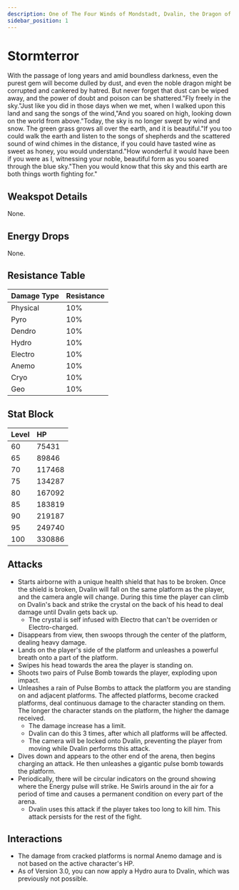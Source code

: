 ```yaml
---
description: One of The Four Winds of Mondstadt, Dvalin, the Dragon of the East..
sidebar_position: 1
---
```


# Stormterror

With the passage of long years and amid boundless darkness, even the purest gem will become dulled by dust, and even the noble dragon might be corrupted and cankered by hatred. But never forget that dust can be wiped away, and the power of doubt and poison can be shattered."Fly freely in the sky."Just like you did in those days when we met, when I walked upon this land and sang the songs of the wind,"And you soared on high, looking down on the world from above."Today, the sky is no longer swept by wind and snow. The green grass grows all over the earth, and it is beautiful."If you too could walk the earth and listen to the songs of shepherds and the scattered sound of wind chimes in the distance, if you could have tasted wine as sweet as honey, you would understand."How wonderful it would have been if you were as I, witnessing your noble, beautiful form as you soared through the blue sky."Then you would know that this sky and this earth are both things worth fighting for."

## Weakspot Details

None.

## Energy Drops

None.

## Resistance Table

| Damage Type | Resistance |
| :---------- | :--------- |
| Physical    | 10%        |
| Pyro        | 10%        |
| Dendro      | 10%        |
| Hydro       | 10%        |
| Electro     | 10%        |
| Anemo       | 10%        |
| Cryo        | 10%        |
| Geo         | 10%        |

## Stat Block

| Level | HP     |
| :---- | :----- |
| 60    | 75431  |
| 65    | 89846  |
| 70    | 117468 |
| 75    | 134287 |
| 80    | 167092 |
| 85    | 183819 |
| 90    | 219187 |
| 95    | 249740 |
| 100   | 330886 |

## Attacks

* Starts airborne with a unique health shield that has to be broken. Once the shield is broken, Dvalin will fall on the same platform as the player, and the camera angle will change. During this time the player can climb on Dvalin's back and strike the crystal on the back of his head to deal damage until Dvalin gets back up.
  * The crystal is self infused with Electro that can't be overriden or Electro-charged.
* Disappears from view, then swoops through the center of the platform, dealing heavy damage.
* Lands on the player's side of the platform and unleashes a powerful breath onto a part of the platform.
* Swipes his head towards the area the player is standing on.
* Shoots two pairs of Pulse Bomb towards the player, exploding upon impact.
* Unleashes a rain of Pulse Bombs to attack the platform you are standing on and adjacent platforms. The affected platforms, become cracked platforms, deal continuous damage to the character standing on them. The longer the character stands on the platform, the higher the damage received.
  * The damage increase has a limit.
  * Dvalin can do this 3 times, after which all platforms will be affected.
  * The camera will be locked onto Dvalin, preventing the player from moving while Dvalin performs this attack.
* Dives down and appears to the other end of the arena, then begins charging an attack. He then unleashes a gigantic pulse bomb towards the platform.
* Periodically, there will be circular indicators on the ground showing where the Energy pulse will strike. He Swirls around in the air for a period of time and causes a permanent condition on every part of the arena.
  * Dvalin uses this attack if the player takes too long to kill him. This attack persists for the rest of the fight.

## Interactions

* The damage from cracked platforms is normal Anemo damage and is not based on the active character's HP.
* As of Version 3.0, you can now apply a Hydro aura to Dvalin, which was previously not possible.

